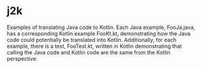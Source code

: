 # j2k
Examples of translating Java code to Kotlin. Each Java example, FooJa.java, has a corresponding Kotlin example FooKt.kt,
demonstrating how the Java code could potentially be translated into Kotlin. Additionally, for each example, there is a
test, FooTest.kt, written in Kotlin demonstrating that calling the Java code and Kotlin code are the same from the Kotlin
perspective.
